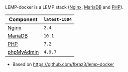 LEMP-docker is a LEMP stack ([Nginx][nginx], [MariaDB][mariadb] and [PHP][php]).

Component | `latest-1804`
---|---
[Nginx][nginx] |`2.4`
[MariaDB][mariadb] |`10.1`
[PHP][php] |`7.2`
[phpMyAdmin][phpmyadmin] |`4.9.7`

* Based on https://github.com/fbraz3/lemp-docker

[nginx]: https://www.nginx.com/
[mariadb]: https://mariadb.org/
[php]: http://php.net/
[phpmyadmin]: https://www.phpmyadmin.net/
[end-of-life]: http://php.net/supported-versions.php
[info-license]: LICENSE